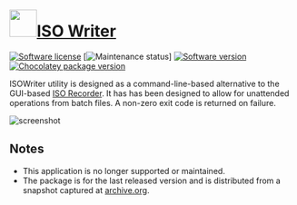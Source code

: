 # [<img src="https://cdn.jsdelivr.net/gh/dgalbraith/chocolatey-packages@7e9ae106859434f2bdde98f74517f9f3fbea1424/icons/isowriter.png" width="48" height="48" />ISO Writer](https://chocolatey.org/packages/isowriter)

[![Software license](https://img.shields.io/badge/License-Freeware-yellow.svg)](https://web.archive.org/web/20171001223928/http://isorecorder.alexfeinman.com/ISOWriter.htm)
[![Maintenance status](https://img.shields.io/badge/Maintained%3F-no-red.svg)]
[![Software version](https://img.shields.io/badge/Source-v0.6.1-blue.svg)](https://web.archive.org/web/20171001223928/http://isorecorder.alexfeinman.com/ISOWriter.htm)
[![Chocolatey package version](https://img.shields.io/chocolatey/v/isowriter?label=Chocolatey)](https://chocolatey.org/packages/isorwriter)

ISOWriter utility is designed as a command-line-based alternative to the GUI-based [ISO Recorder](https://chocolatey.org/packages/isorecorder).
It has has been designed to allow for unattended operations from batch files. A non-zero exit code is returned on failure.

![screenshot](https://cdn.jsdelivr.net/gh/dgalbraith/chocolatey-packages@33f8c2fec7386e32ee8e85568835b8e589091622/manual/isowriter/screenshot.png)

## Notes

* This application is no longer supported or maintained.
* The package is for the last released version and is distributed from a snapshot captured at [archive.org](https://archive.org).

